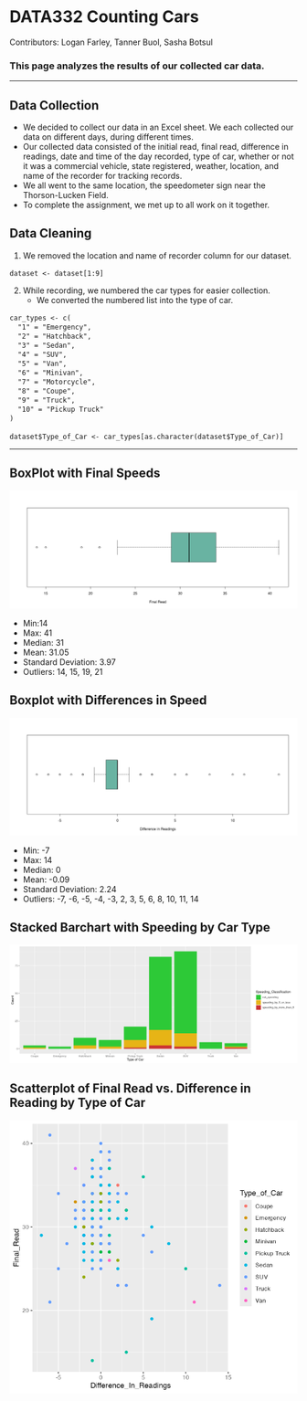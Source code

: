# DATA332 Counting Cars
<p> Contributors: Logan Farley, Tanner Buol, Sasha Botsul</p>

### This page analyzes the results of our collected car data. 

---
## Data Collection
- We decided to collect our data in an Excel sheet. We each collected our data on different days, during different times.
- Our collected data consisted of the initial read, final read, difference in readings, date and time of the day recorded, type of car, whether or not it was a commercial vehicle, state registered, weather, location, and name of the recorder for tracking records.
- We all went to the same location, the speedometer sign near the Thorson-Lucken Field.
- To complete the assignment, we met up to all work on it together. 

## Data Cleaning
1.  We removed the location and name of recorder column for our dataset.
```
dataset <- dataset[1:9]
```
2. While recording, we numbered the car types for easier collection.
   - We converted the numbered list into the type of car.
```
car_types <- c(
  "1" = "Emergency",
  "2" = "Hatchback",
  "3" = "Sedan",
  "4" = "SUV",
  "5" = "Van",
  "6" = "Minivan",
  "7" = "Motorcycle",
  "8" = "Coupe",
  "9" = "Truck",
  "10" = "Pickup Truck"
)

dataset$Type_of_Car <- car_types[as.character(dataset$Type_of_Car)]
```

---
## BoxPlot with Final Speeds
<img src= 'Images/final_read_box.png'>

- Min:14
- Max: 41
- Median: 31
- Mean: 31.05
- Standard Deviation: 3.97
- Outliers: 14, 15, 19, 21


## Boxplot with Differences in Speed
<img src= 'Images/difference_boxplot.png'>

- Min: -7
- Max: 14
- Median: 0
- Mean: -0.09
- Standard Deviation: 2.24
- Outliers: -7, -6, -5, -4, -3, 2, 3, 5, 6, 8, 10, 11, 14

## Stacked Barchart with Speeding by Car Type
<img src= 'Images/speeding_by_car.png'>

## Scatterplot of Final Read vs. Difference in Reading by Type of Car
<img src= 'Images/scatterplot.png'>



